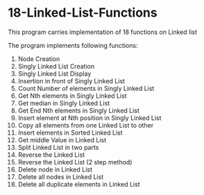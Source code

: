 # 18-Linked-List-Functions
This program carries implementation of 18 functions on Linked list

The program implements following functions:
1. Node Creation
2. Singly Linked List Creation
3. Singly Linked List Display
4. Insertion in front of Singly Linked List 
5. Count Number of elements in Singly Linked List
6. Get Nth elements in Singly Linked List
7. Get median in Singly Linked List
8. Get End Nth elements in Singly Linked List
9. Insert element at Nth position in Singly Linked List
10. Copy all elements from one Linked List to other
11. Insert elements in Sorted Linked List
12. Get middle Value in Linked List
13. Split Linked List in two parts
14. Reverse the Linked List
15. Reverse the Linked List (2 step method)
16. Delete node in Linked List
18. Delete all nodes in Linked List
19. Delete all duplicate elements in Linked List



